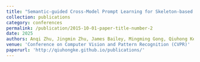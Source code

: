 ```yaml
---
title: "Semantic-guided Cross-Model Prompt Learning for Skeleton-based Zero-shot Action Recognition"
collection: publications
category: conferences
permalink: /publication/2015-10-01-paper-title-number-2
date: 2025
authors: Anqi Zhu, Jingmin Zhu, James Bailey, Mingming Gong, Qiuhong Ke
venue: 'Conference on Computer Vision and Pattern Recognition (CVPR)'
paperurl: 'http://qiuhongke.github.io/publications/' 
---
```

